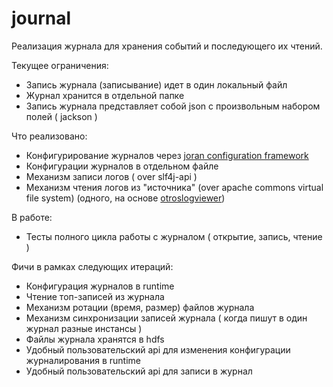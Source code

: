 # journal

Реализация журнала для хранения событий и последующего их чтений.

Текущее ограничения:
+ Запись журнала (записывание) идет в один локальный файл
+ Журнал хранится в отдельной папке
+ Запись журнала представляет собой json с произвольным набором полей ( jackson )


Что реализовано:
+ Конфигурирование журналов через [joran configuration framework](https://logback.qos.ch/manual/onJoran.html)
+ Конфигурации журналов в отдельном файле
+ Механизм записи логов ( over slf4j-api )
+ Механизм чтения логов из "источника" (over apache commons virtual file system)  (одного, на основе [otroslogviewer](https://github.com/otros-systems/otroslogviewer))

В работе:
+ Тесты полного цикла работы с журналом ( открытие, запись, чтение )


Фичи в рамках следующих итераций:
+ Конфигурация журналов в runtime
+ Чтение топ-записей из журнала
+ Механизм ротации (время, размер) файлов журнала
+ Механизм синхронизации записей журнала ( когда пишут в один журнал разные инстансы )
+ Файлы журнала хранятся в hdfs
+ Удобный пользовательский api для изменения конфигурации журналирования в runtime
+ Удобный пользовательский api для записи в журнал

